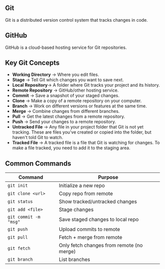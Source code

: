 ## Git

Git is a distributed version control system that tracks changes in code.

## GitHub

GitHub is a cloud-based hosting service for Git repositories.

## Key Git Concepts

- **Working Directory** → Where you edit files.
- **Stage** → Tell Git which changes you want to save next.
- **Local Repository**→ A folder where Git tracks your project and its history.
- **Remote Repository** → GitHub/other hosting service.
- **Commit** → Save a snapshot of your staged changes.
- **Clone** → Make a copy of a remote repository on your computer.
- **Branch** → Work on different versions or features at the same time.
- **Merge** → Combine changes from different branches.
- **Pull** → Get the latest changes from a remote repository.
- **Push** → Send your changes to a remote repository.
- **Untracked File** → Any file in your project folder that Git is not yet tracking. These are files you've created or copied into the folder, but haven't told Git to watch.
- **Tracked File** → A tracked file is a file that Git is watching for changes. To make a file tracked, you need to add it to the staging area.

## Common Commands

| Command               | Purpose                                   |
| --------------------- | ----------------------------------------- |
| `git init`            | Initialize a new repo                     |
| `git clone <url>`     | Copy repo from remote                     |
| `git status`          | Show tracked/untracked changes            |
| `git add <file>`      | Stage changes                             |
| `git commit -m "msg"` | Save staged changes to local repo         |
| `git push`            | Upload commits to remote                  |
| `git pull`            | Fetch + merge from remote                 |
| `git fetch`           | Only fetch changes from remote (no merge) |
| `git branch`          | List branches                             |
